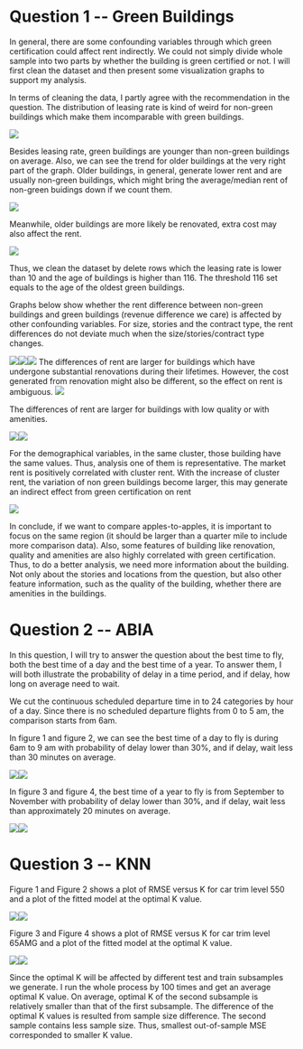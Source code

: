 Question 1 -- Green Buildings
=============================

In general, there are some confounding variables through which green
certification could affect rent indirectly. We could not simply divide
whole sample into two parts by whether the building is green certified
or not. I will first clean the dataset and then present some
visualization graphs to support my analysis.

In terms of cleaning the data, I partly agree with the recommendation in
the question. The distribution of leasing rate is kind of weird for
non-green buildings which make them incomparable with green buildings.

![](Exercise%201/unnamed-chunk-2-1.png)

Besides leasing rate, green buildings are younger than non-green
buildings on average. Also, we can see the trend for older buildings at
the very right part of the graph. Older buildings, in general, generate
lower rent and are usually non-green buildings, which might bring the
average/median rent of non-green buidings down if we count them.

![](Exercise%201/unnamed-chunk-3-1.png)

Meanwhile, older buildings are more likely be renovated, extra cost may
also affect the rent.

![](Exercise%201/unnamed-chunk-4-1.png)

Thus, we clean the dataset by delete rows which the leasing rate is
lower than 10 and the age of buildings is higher than 116. The threshold
116 set equals to the age of the oldest green buildings.

Graphs below show whether the rent difference between non-green
buildings and green buildings (revenue difference we care) is affected
by other confounding variables. For size, stories and the contract type,
the rent differences do not deviate much when the size/stories/contract
type changes.

![](Exercise%201/unnamed-chunk-6-1.png)![](Exercise%201/unnamed-chunk-6-2.png)![](Exercise%201/unnamed-chunk-6-3.png)
The differences of rent are larger for buildings which have undergone
substantial renovations during their lifetimes. However, the cost
generated from renovation might also be different, so the effect on rent
is ambiguous.
![](Exercise%201/unnamed-chunk-7-1.png)

The differences of rent are larger for buildings with low quality or
with amenities.

![](Exercise%201/unnamed-chunk-8-1.png)![](Exercise%201/unnamed-chunk-8-2.png)

For the demographical variables, in the same cluster, those building
have the same values. Thus, analysis one of them is representative. The
market rent is positively correlated with cluster rent. With the
increase of cluster rent, the variation of non green buildings become
larger, this may generate an indirect effect from green certification on
rent

![](Exercise%201/unnamed-chunk-9-1.png)

In conclude, if we want to compare apples-to-apples, it is important to
focus on the same region (it should be larger than a quarter mile to
include more comparison data). Also, some features of building like
renovation, quality and amenities are also highly correlated with green
certification. Thus, to do a better analysis, we need more information
about the building. Not only about the stories and locations from the
question, but also other feature information, such as the quality of the
building, whether there are amenities in the buildings.

Question 2 -- ABIA
==================

In this question, I will try to answer the question about the best time
to fly, both the best time of a day and the best time of a year. To
answer them, I will both illustrate the probability of delay in a time
period, and if delay, how long on average need to wait.

We cut the continuous scheduled departure time in to 24 categories by
hour of a day. Since there is no scheduled departure flights from 0 to 5
am, the comparison starts from 6am.

In figure 1 and figure 2, we can see the best time of a day to fly is
during 6am to 9 am with probability of delay lower than 30%, and if
delay, wait less than 30 minutes on average.

![](Exercise%201/unnamed-chunk-12-1.png)![](Exercise%201/unnamed-chunk-12-2.png)

In figure 3 and figure 4, the best time of a year to fly is from
September to November with probability of delay lower than 30%, and if
delay, wait less than approximately 20 minutes on average.

![](Exercise%201/unnamed-chunk-13-1.png)![](Exercise%201/unnamed-chunk-13-2.png)

Question 3 -- KNN
=================

Figure 1 and Figure 2 shows a plot of RMSE versus K for car trim level
550 and a plot of the fitted model at the optimal K value.

![](Exercise%201/unnamed-chunk-15-1.png)![](Exercise%201/unnamed-chunk-15-2.png)

Figure 3 and Figure 4 shows a plot of RMSE versus K for car trim level
65AMG and a plot of the fitted model at the optimal K value.

![](Exercise%201/unnamed-chunk-16-1.png)![](Exercise%201/unnamed-chunk-16-2.png)

Since the optimal K will be affected by different test and train subsamples we generate. I run the whole process by 100 times and get an average optimal K value. On average, optimal K of the second subsample is relatively smaller than that of the first subsample. The difference of the optimal
K values is resulted from sample size difference. The second sample
contains less sample size. Thus, smallest out-of-sample MSE corresponded
to smaller K value.
